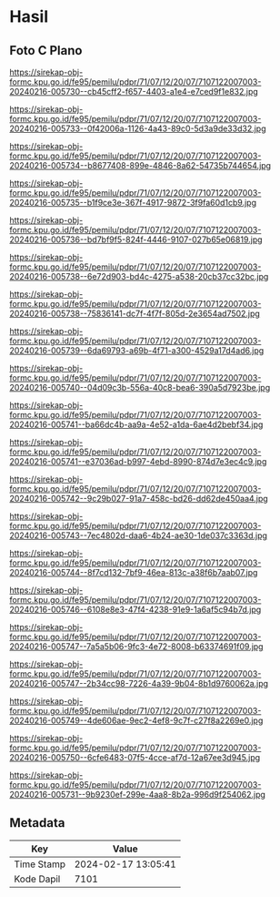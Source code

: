 # Hasil

## Foto C Plano

https://sirekap-obj-formc.kpu.go.id/fe95/pemilu/pdpr/71/07/12/20/07/7107122007003-20240216-005730--cb45cff2-f657-4403-a1e4-e7ced9f1e832.jpg

https://sirekap-obj-formc.kpu.go.id/fe95/pemilu/pdpr/71/07/12/20/07/7107122007003-20240216-005733--0f42006a-1126-4a43-89c0-5d3a9de33d32.jpg

https://sirekap-obj-formc.kpu.go.id/fe95/pemilu/pdpr/71/07/12/20/07/7107122007003-20240216-005734--b8677408-899e-4846-8a62-54735b744654.jpg

https://sirekap-obj-formc.kpu.go.id/fe95/pemilu/pdpr/71/07/12/20/07/7107122007003-20240216-005735--b1f9ce3e-367f-4917-9872-3f9fa60d1cb9.jpg

https://sirekap-obj-formc.kpu.go.id/fe95/pemilu/pdpr/71/07/12/20/07/7107122007003-20240216-005736--bd7bf9f5-824f-4446-9107-027b65e06819.jpg

https://sirekap-obj-formc.kpu.go.id/fe95/pemilu/pdpr/71/07/12/20/07/7107122007003-20240216-005738--6e72d903-bd4c-4275-a538-20cb37cc32bc.jpg

https://sirekap-obj-formc.kpu.go.id/fe95/pemilu/pdpr/71/07/12/20/07/7107122007003-20240216-005738--75836141-dc7f-4f7f-805d-2e3654ad7502.jpg

https://sirekap-obj-formc.kpu.go.id/fe95/pemilu/pdpr/71/07/12/20/07/7107122007003-20240216-005739--6da69793-a69b-4f71-a300-4529a17d4ad6.jpg

https://sirekap-obj-formc.kpu.go.id/fe95/pemilu/pdpr/71/07/12/20/07/7107122007003-20240216-005740--04d09c3b-556a-40c8-bea6-390a5d7923be.jpg

https://sirekap-obj-formc.kpu.go.id/fe95/pemilu/pdpr/71/07/12/20/07/7107122007003-20240216-005741--ba66dc4b-aa9a-4e52-a1da-6ae4d2bebf34.jpg

https://sirekap-obj-formc.kpu.go.id/fe95/pemilu/pdpr/71/07/12/20/07/7107122007003-20240216-005741--e37036ad-b997-4ebd-8990-874d7e3ec4c9.jpg

https://sirekap-obj-formc.kpu.go.id/fe95/pemilu/pdpr/71/07/12/20/07/7107122007003-20240216-005742--9c29b027-91a7-458c-bd26-dd62de450aa4.jpg

https://sirekap-obj-formc.kpu.go.id/fe95/pemilu/pdpr/71/07/12/20/07/7107122007003-20240216-005743--7ec4802d-daa6-4b24-ae30-1de037c3363d.jpg

https://sirekap-obj-formc.kpu.go.id/fe95/pemilu/pdpr/71/07/12/20/07/7107122007003-20240216-005744--8f7cd132-7bf9-46ea-813c-a38f6b7aab07.jpg

https://sirekap-obj-formc.kpu.go.id/fe95/pemilu/pdpr/71/07/12/20/07/7107122007003-20240216-005746--6108e8e3-47f4-4238-91e9-1a6af5c94b7d.jpg

https://sirekap-obj-formc.kpu.go.id/fe95/pemilu/pdpr/71/07/12/20/07/7107122007003-20240216-005747--7a5a5b06-9fc3-4e72-8008-b63374691f09.jpg

https://sirekap-obj-formc.kpu.go.id/fe95/pemilu/pdpr/71/07/12/20/07/7107122007003-20240216-005747--2b34cc98-7226-4a39-9b04-8b1d9760062a.jpg

https://sirekap-obj-formc.kpu.go.id/fe95/pemilu/pdpr/71/07/12/20/07/7107122007003-20240216-005749--4de606ae-9ec2-4ef8-9c7f-c27f8a2269e0.jpg

https://sirekap-obj-formc.kpu.go.id/fe95/pemilu/pdpr/71/07/12/20/07/7107122007003-20240216-005750--6cfe6483-07f5-4cce-af7d-12a67ee3d945.jpg

https://sirekap-obj-formc.kpu.go.id/fe95/pemilu/pdpr/71/07/12/20/07/7107122007003-20240216-005731--9b9230ef-299e-4aa8-8b2a-996d9f254062.jpg


## Metadata

| Key        | Value               |
| ---------- | ------------------- |
| Time Stamp | 2024-02-17 13:05:41 |
| Kode Dapil | 7101                |



